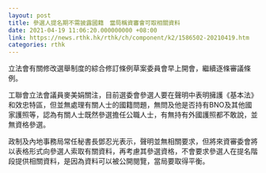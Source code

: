 ```yaml
---
layout: post
title: 參選人提名期不需披露國籍　當局稱資審會可取相關資料
date: 2021-04-19 11:06:20.000000000 +08:00
link: https://news.rthk.hk/rthk/ch/component/k2/1586502-20210419.htm
categories: rthk
---
```


立法會有關修改選舉制度的綜合修訂條例草案委員會早上開會，繼續逐條審議條例。

工聯會立法會議員麥美娟關注，目前選委會參選人要在聲明中表明擁護《基本法》和效忠特區，但並無處理有關人士的國籍問題，無問及他是否持有BNO及其他國家護照等，認為有關人士既然參選擔任公職人士，有無持有外國護照都不敢說，並無資格參選。

政制及內地事務局常任秘書長鄧忍光表示，聲明並無相關要求，但將來資審委會將以表格形式向參選人索取有關資料，再考慮其參選資格，不會要求參選人在提名階段提供相關資料，是因為資料可以被公開閱覽，當局要取得平衡。
